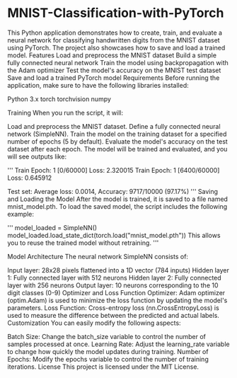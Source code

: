 # MNIST-Classification-with-PyTorch
This Python application demonstrates how to create, train, and evaluate a neural network for classifying handwritten digits from the MNIST dataset using PyTorch. The project also showcases how to save and load a trained model.
Features
Load and preprocess the MNIST dataset
Build a simple fully connected neural network
Train the model using backpropagation with the Adam optimizer
Test the model's accuracy on the MNIST test dataset
Save and load a trained PyTorch model
Requirements
Before running the application, make sure to have the following libraries installed:

Python 3.x
torch
torchvision
numpy

Training
When you run the script, it will:

Load and preprocess the MNIST dataset.
Define a fully connected neural network (SimpleNN).
Train the model on the training dataset for a specified number of epochs (5 by default).
Evaluate the model's accuracy on the test dataset after each epoch.
The model will be trained and evaluated, and you will see outputs like:

'''
Train Epoch: 1 [0/60000]  Loss: 2.320015
Train Epoch: 1 [6400/60000]  Loss: 0.645912

Test set: Average loss: 0.0014, Accuracy: 9717/10000 (97.17%)
'''
Saving and Loading the Model
After the model is trained, it is saved to a file named mnist_model.pth. To load the saved model, the script includes the following example:

'''
model_loaded = SimpleNN()
model_loaded.load_state_dict(torch.load("mnist_model.pth"))
This allows you to reuse the trained model without retraining.
'''

Model Architecture
The neural network SimpleNN consists of:

Input layer: 28x28 pixels flattened into a 1D vector (784 inputs)
Hidden layer 1: Fully connected layer with 512 neurons
Hidden layer 2: Fully connected layer with 256 neurons
Output layer: 10 neurons corresponding to the 10 digit classes (0-9)
Optimizer and Loss Function
Optimizer: Adam optimizer (optim.Adam) is used to minimize the loss function by updating the model's parameters.
Loss Function: Cross-entropy loss (nn.CrossEntropyLoss) is used to measure the difference between the predicted and actual labels.
Customization
You can easily modify the following aspects:

Batch Size: Change the batch_size variable to control the number of samples processed at once.
Learning Rate: Adjust the learning_rate variable to change how quickly the model updates during training.
Number of Epochs: Modify the epochs variable to control the number of training iterations.
License
This project is licensed under the MIT License. 